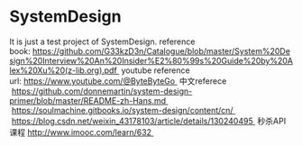 # SystemDesign
It is just a test project of SystemDesign.
reference book: https://github.com/G33kzD3n/Catalogue/blob/master/System%20Design%20Interview%20An%20Insider%E2%80%99s%20Guide%20by%20Alex%20Xu%20(z-lib.org).pdf 
youtube reference url: https://www.youtube.com/@ByteByteGo 
中文referece
 https://github.com/donnemartin/system-design-primer/blob/master/README-zh-Hans.md 
 https://soulmachine.gitbooks.io/system-design/content/cn/ 
 https://blog.csdn.net/weixin_43178103/article/details/130240495 
秒杀API课程 http://www.imooc.com/learn/632 
